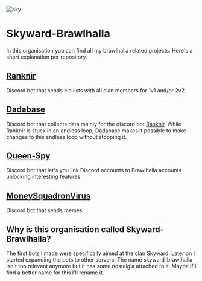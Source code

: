 ![sky](https://user-images.githubusercontent.com/74303221/200962835-6e7fb572-ff65-4dba-8de9-83f0ea0e995c.png)

# Skyward-Brawlhalla
In this organisation you can find all my brawlhalla related projects. Here's a short explanation per repository.

## [Ranknir](https://github.com/Skyward-Brawlhalla/Ranknir)
Discord bot that sends elo lists with all clan members for 1v1 and/or 2v2.
## [Dadabase](https://github.com/Skyward-Brawlhalla/Dadabase)
Discord bot that collects data mainly for the discord bot [Ranknir](https://github.com/Skyward-Brawlhalla/Ranknir). While Ranknir is stuck in an endless loop, Dadabase makes it possible to make changes to this endless loop without stopping it.
## [Queen-Spy](https://github.com/Skyward-Brawlhalla/Queen-Spy)
Discord bot that let's you link Discord accounts to Brawlhalla accounts unlocking interesting features.
## [MoneySquadronVirus](https://github.com/Skyward-Brawlhalla/MoneySquadronVirus)
Discord bot that sends memes
## Why is this organisation called Skyward-Brawlhalla?
The first bots I made were specifically aimed at the clan Skyward. Later on I started expanding the bots to other servers. The name skyward-brawlhalla isn't too relevant anymore but it has some nostalgia attached to it. Maybe if I find a better name for this I'll rename it.
